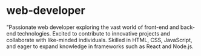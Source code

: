 # web-developer
"Passionate web developer exploring the vast world of front-end and back-end technologies. Excited to contribute to innovative projects and collaborate with like-minded individuals. Skilled in HTML, CSS, JavaScript, and eager to expand knowledge in frameworks such as React and Node.js. 
